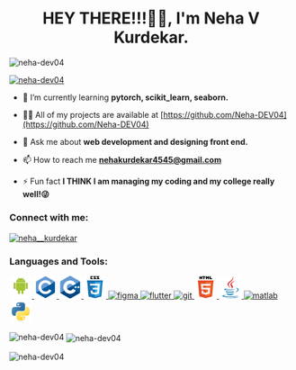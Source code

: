 <h1 align="center">HEY THERE!!!👋👋, I'm Neha V Kurdekar.</h1>


<p align="left"> <img src="https://komarev.com/ghpvc/?username=neha-dev04&label=Profile%20views&color=0e75b6&style=flat" alt="neha-dev04" /> </p>

<p align="left"> <a href="https://github.com/ryo-ma/github-profile-trophy"><img src="https://github-profile-trophy.vercel.app/?username=neha-dev04" alt="neha-dev04" /></a> </p>

- 🌱 I’m currently learning **pytorch, scikit_learn, seaborn.**

- 👨‍💻 All of my projects are available at [https://github.com/Neha-DEV04](https://github.com/Neha-DEV04)

- 💬 Ask me about **web development and designing front end.**

- 📫 How to reach me **nehakurdekar4545@gmail.com**

- ⚡ Fun fact **I THINK I am managing my coding and my college really well!😜**

<h3 align="left">Connect with me:</h3>
<p align="left">
<a href="https://instagram.com/neha__kurdekar" target="blank"><img align="center" src="https://raw.githubusercontent.com/rahuldkjain/github-profile-readme-generator/master/src/images/icons/Social/instagram.svg" alt="neha__kurdekar" height="30" width="40" /></a>
</p>

<h3 align="left">Languages and Tools:</h3>
<p align="left"> <a href="https://developer.android.com" target="_blank" rel="noreferrer"> <img src="https://raw.githubusercontent.com/devicons/devicon/master/icons/android/android-original-wordmark.svg" alt="android" width="40" height="40"/> </a> <a href="https://www.cprogramming.com/" target="_blank" rel="noreferrer"> <img src="https://raw.githubusercontent.com/devicons/devicon/master/icons/c/c-original.svg" alt="c" width="40" height="40"/> </a> <a href="https://www.w3schools.com/cpp/" target="_blank" rel="noreferrer"> <img src="https://raw.githubusercontent.com/devicons/devicon/master/icons/cplusplus/cplusplus-original.svg" alt="cplusplus" width="40" height="40"/> </a> <a href="https://www.w3schools.com/css/" target="_blank" rel="noreferrer"> <img src="https://raw.githubusercontent.com/devicons/devicon/master/icons/css3/css3-original-wordmark.svg" alt="css3" width="40" height="40"/> </a> <a href="https://www.figma.com/" target="_blank" rel="noreferrer"> <img src="https://www.vectorlogo.zone/logos/figma/figma-icon.svg" alt="figma" width="40" height="40"/> </a> <a href="https://flutter.dev" target="_blank" rel="noreferrer"> <img src="https://www.vectorlogo.zone/logos/flutterio/flutterio-icon.svg" alt="flutter" width="40" height="40"/> </a> <a href="https://git-scm.com/" target="_blank" rel="noreferrer"> <img src="https://www.vectorlogo.zone/logos/git-scm/git-scm-icon.svg" alt="git" width="40" height="40"/> </a> <a href="https://www.w3.org/html/" target="_blank" rel="noreferrer"> <img src="https://raw.githubusercontent.com/devicons/devicon/master/icons/html5/html5-original-wordmark.svg" alt="html5" width="40" height="40"/> </a> <a href="https://www.java.com" target="_blank" rel="noreferrer"> <img src="https://raw.githubusercontent.com/devicons/devicon/master/icons/java/java-original.svg" alt="java" width="40" height="40"/> </a> <a href="https://www.mathworks.com/" target="_blank" rel="noreferrer"> <img src="https://upload.wikimedia.org/wikipedia/commons/2/21/Matlab_Logo.png" alt="matlab" width="40" height="40"/> </a> <a href="https://www.python.org" target="_blank" rel="noreferrer"> <img src="https://raw.githubusercontent.com/devicons/devicon/master/icons/python/python-original.svg" alt="python" width="40" height="40"/> </a> </p>

<p><img align="left" src="https://github-readme-stats.vercel.app/api/top-langs?username=neha-dev04&show_icons=true&locale=en&layout=compact" alt="neha-dev04" /></p>

<p>&nbsp;<img align="center" src="https://github-readme-stats.vercel.app/api?username=neha-dev04&show_icons=true&locale=en" alt="neha-dev04" /></p>

<p><img align="center" src="https://github-readme-streak-stats.herokuapp.com/?user=neha-dev04&" alt="neha-dev04" /></p>
